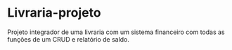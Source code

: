 # Livraria-projeto
Projeto integrador de uma livraria com um sistema financeiro com todas as funções de um CRUD e relatório de saldo.
